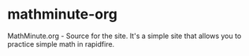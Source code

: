 # mathminute-org
MathMinute.org - Source for the site. It's a simple site that allows you to practice simple math in rapidfire.
